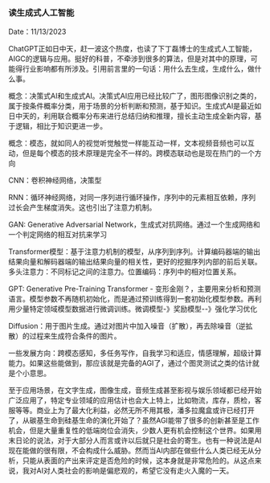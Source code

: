 ### 读生成式人工智能

Date：11/13/2023

ChatGPT正如日中天，赶一波这个热度，也读了下丁磊博士的生成式人工智能，AIGC的逻辑与应用。挺好的科普，不牵涉到很多的算法，但是对其中的原理，可能得行业影响都有所涉及。引用前言里的一句话：用什么去生成，生成什么，做什么事。

概念：决策式AI和生成式AI。决策式AI应用已经比较广了，图形图像识别之类的，属于按条件概率分类，用于场景的分析判断和预测，基于知识。生成式AI是最近如日中天的，利用联合概率分布来进行总结归纳和推理，擅长主动生成全新内容，基于逻辑，相比于知识更进一步。

概念：模态，就如同人的视觉听觉触觉一样能互动一样，文本视频音频也可以互动，但是每个模态的技术原理是完全不一样的。跨模态联动也是现在热门的一个方向

CNN：卷积神经网络，决策型

RNN：循环神经网络，对同一序列进行循环操作，序列中的元素相互依赖，序列过长会产生梯度消失。这也引出了注意力机制。

GAN: Generative Adversarial Network，生成式对抗网络。通过一个生成网络和一个判定网络的相互对抗来学习

Transformer模型：基于注意力机制的模型，从序列到序列。计算编码器端的输出结果向量和解码器端的输出结果向量的相关性，更好的挖掘序列内部的前后关联。多头注意力：不同标记之间的注意力。位置编码：序列中的相对位置关系。

GPT: Generative Pre-Training Transformer - 变形金刚？，主要用来分析和预测语言。模型参数不再随机初始化，而是通过预训练得到一套初始化模型参数。再利用少量特定领域模型数据进行微调训练。微调模型-》奖励模型--》强化学习优化

Diffusion：用于图片生成。通过对图片中加入噪音（扩散），再去除噪音（逆拡散）的过程来生成符合条件的图片。

一些发展方向：跨模态感知，多任务写作，自我学习和适应，情感理解，超级计算能力。如果这些能做到，那应该就是完备的AGI了，通过个图灵测试之类的估计就是个小意思。

至于应用场景，在文字生成，图像生成，音频生成甚至影视与娱乐领域都已经开始广泛应用了，特定专业领域的应用估计也会大上特上，比如物流，库存，质检，客服等等。商业上为了最大化利益，必然无所不用其极，潘多拉魔盒或许已经打开了，从碳基生命到硅基生命的演化开始了？虽然AGI能带了很多的创新甚至是工作机会，但是大量重复性的低端岗位会消失，少数人更有机会控制这个世界。如果用末日论的说法，对于大部分人而言或许以后就只是社会的寄生。也有一种说法是AI现在能做的很有限，不会构成什么威胁。然而当AI内部在做些什么人类已经无从分析，只能从表面的产出来评定是否危险的时候，这本身就是非常危险的。从这点来说，我对AI对人类社会的影响是偏悲观的，希望它没有走火入魔的一天。
